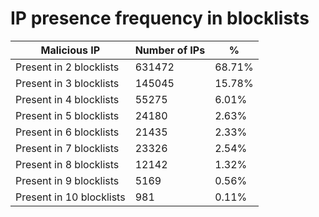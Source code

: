 # IP presence frequency in blocklists
| Malicious IP | Number of IPs | % |
|----|----|----|
| Present in 2 blocklists | 631472 | 68.71% |
| Present in 3 blocklists | 145045 | 15.78% |
| Present in 4 blocklists | 55275 | 6.01% |
| Present in 5 blocklists | 24180 | 2.63% |
| Present in 6 blocklists | 21435 | 2.33% |
| Present in 7 blocklists | 23326 | 2.54% |
| Present in 8 blocklists | 12142 | 1.32% |
| Present in 9 blocklists | 5169 | 0.56% |
| Present in 10 blocklists | 981 | 0.11% |
